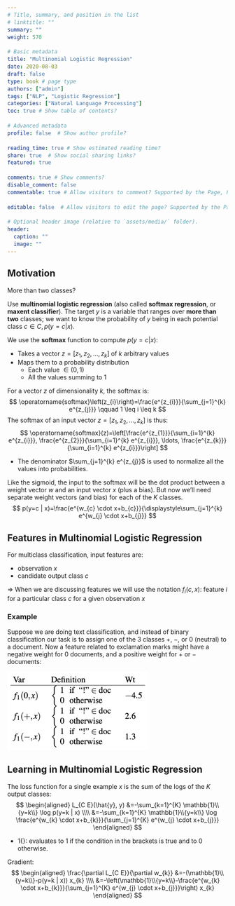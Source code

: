 ```yaml
---
# Title, summary, and position in the list
# linktitle: ""
summary: ""
weight: 570

# Basic metadata
title: "Multinomial Logistic Regression"
date: 2020-08-03
draft: false
type: book # page type
authors: ["admin"]
tags: ["NLP", "Logistic Regression"]
categories: ["Natural Language Processing"]
toc: true # Show table of contents?

# Advanced metadata
profile: false  # Show author profile?

reading_time: true # Show estimated reading time?
share: true  # Show social sharing links?
featured: true

comments: true # Show comments?
disable_comment: false
commentable: true # Allow visitors to comment? Supported by the Page, Post, and Docs content types.

editable: false  # Allow visitors to edit the page? Supported by the Page, Post, and Docs content types.

# Optional header image (relative to `assets/media/` folder).
header:
  caption: ""
  image: ""
---
```


## Motivation

More than two classes? 

Use **multinomial logistic regression** (also called **softmax regression**, or **maxent classifier**). The target $y$ is a variable that ranges over **more than two** classes; we want to know the probability of $y$ being in each potential class $c \in C, p(y=c|x)$.

We use the **softmax** function to compute $p(y=c|x)$:

- Takes a vector $z=[z_1, z_2,\dots, z_k]$ of $k$ arbitrary values
- Maps them to a probability distribution
  - Each value $\in (0, 1)$
  - All the values summing to $1$

For a vector $z$ of dimensionality $k$, the softmax is:
$$
\operatorname{softmax}\left(z_{i}\right)=\frac{e^{z_{i}}}{\sum_{j=1}^{k} e^{z_{j}}} \qquad 1 \leq i \leq k
$$
The softmax of an input vector $z=[z_1, z_2,\dots, z_k]$ is thus:
$$
\operatorname{softmax}(z)=\left[\frac{e^{z_{1}}}{\sum_{i=1}^{k} e^{z_{i}}}, \frac{e^{z_{2}}}{\sum_{i=1}^{k} e^{z_{i}}}, \ldots, \frac{e^{z_{k}}}{\sum_{i=1}^{k} e^{z_{i}}}\right]
$$

- The denominator $\sum_{j=1}^{k} e^{z_{j}}$ is used to normalize all the values into probabilities.

Like the sigmoid, the input to the softmax will be the dot product between a weight vector $w$ and an input vector $x$ (plus a bias). But now we’ll need separate weight vectors (and bias) for each of the $K$ classes.
$$
p(y=c | x)=\frac{e^{w_{c} \cdot x+b_{c}}}{\displaystyle\sum_{j=1}^{k} e^{w_{j} \cdot x+b_{j}}}
$$

## Features in Multinomial Logistic Regression

For multiclass classification, input features are:

- observation $x$
- candidate output class $c$

$\Rightarrow$ When we are discussing features we will use the notation $f_i(c, x)$: feature $i$ for a particular class $c$ for a given observation $x$

### **Example**

Suppose we are doing text classification, and instead of binary classification our task is to assign one of the 3 classes +, −, or 0 (neutral) to a document. Now a feature related to exclamation marks might have a negative weight for 0 documents, and a positive weight for + or − documents:

![截屏2020-05-29 15.59.37](https://raw.githubusercontent.com/EckoTan0804/upic-repo/master/uPic/截屏2020-05-29%2015.59.37-20200803151242332.png)

## Learning in Multinomial Logistic Regression

The loss function for a single example $x$ is the sum of the logs of the $K$ output classes:
$$
\begin{aligned}
L_{C E}(\hat{y}, y) &=-\sum_{k=1}^{K} \mathbb{1}\\{y=k\\} \log p(y=k | x) \\\\
&=-\sum_{k=1}^{K} \mathbb{1}\\{y=k\\} \log \frac{e^{w_{k} \cdot x+b_{k}}}{\sum_{j=1}^{K} e^{w_{j} \cdot x+b_{j}}}
\end{aligned}
$$

- $1\{\}$: evaluates to $1$ if the condition in the brackets is true and to $0$ otherwise.

Gradient:
$$
\begin{aligned}
\frac{\partial L_{C E}}{\partial w_{k}} &=-(\mathbb{1}\\{y=k\\}-p(y=k | x)) x_{k} \\\\
&=-\left(\mathbb{1}\\{y=k\\}-\frac{e^{w_{k} \cdot x+b_{k}}}{\sum_{j=1}^{K} e^{w_{j} \cdot x+b_{j}}}\right) x_{k}
\end{aligned}
$$

